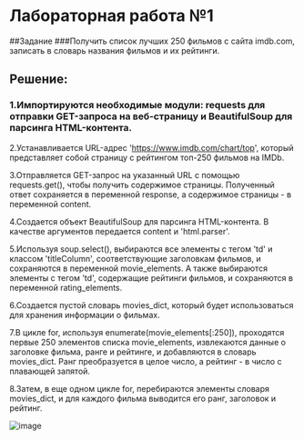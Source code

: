 # Лабораторная работа №1
##Задание
###Получить список лучших 250 фильмов с сайта imdb.com, записать в словарь названия фильмов и их рейтинги.

## Решение:
### 1.Импортируются необходимые модули: requests для отправки GET-запроса на веб-страницу и BeautifulSoup для парсинга HTML-контента.

2.Устанавливается URL-адрес 'https://www.imdb.com/chart/top', который представляет собой страницу с рейтингом топ-250 фильмов на IMDb.

3.Отправляется GET-запрос на указанный URL с помощью requests.get(), чтобы получить содержимое страницы. Полученный ответ сохраняется в переменной response, а содержимое страницы - в переменной content.

4.Создается объект BeautifulSoup для парсинга HTML-контента. В качестве аргументов передается content и 'html.parser'.

5.Используя soup.select(), выбираются все элементы с тегом 'td' и классом 'titleColumn', соответствующие заголовкам фильмов, и сохраняются в переменной movie_elements. А также выбираются элементы с тегом 'td', содержащие рейтинги фильмов, и сохраняются в переменной rating_elements.

6.Создается пустой словарь movies_dict, который будет использоваться для хранения информации о фильмах.

7.В цикле for, используя enumerate(movie_elements[:250]), проходятся первые 250 элементов списка movie_elements, извлекаются данные о заголовке фильма, ранге и рейтинге, и добавляются в словарь movies_dict. Ранг преобразуется в целое число, а рейтинг - в число с плавающей запятой.

8.Затем, в еще одном цикле for, перебираются элементы словаря movies_dict, и для каждого фильма выводится его ранг, заголовок и рейтинг.

![image](https://github.com/HESOYAMSPQK/dynamic-language-labs/assets/75386181/3190d34d-4beb-4242-8386-1b0ed0c7c7f0)
